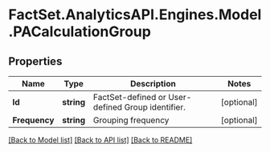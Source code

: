 # FactSet.AnalyticsAPI.Engines.Model.PACalculationGroup

## Properties

Name | Type | Description | Notes
------------ | ------------- | ------------- | -------------
**Id** | **string** | FactSet-defined or User-defined Group identifier. | [optional] 
**Frequency** | **string** | Grouping frequency | [optional] 

[[Back to Model list]](../README.md#documentation-for-models) [[Back to API list]](../README.md#documentation-for-api-endpoints) [[Back to README]](../README.md)

